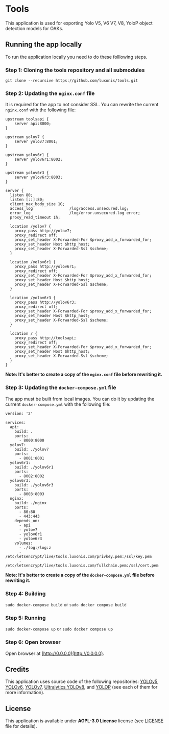 # Tools

This application is used for exporting Yolo V5, V6 V7, V8, YoloP object detection models for OAKs.

## Running the app locally
To run the application locally you need to do these folllowing steps.
### Step 1: Cloning the tools repository and all submodules
```
git clone --recursive https://github.com/luxonis/tools.git
```

### Step 2: Updating the `nginx.conf` file
It is required for the app to not consider SSL. You can rewrite the current `nginx.conf` with the following file:
```
upstream toolsapi {
    server api:8000;
}

upstream yolov7 {
    server yolov7:8001;
}

upstream yolov6r1 {
    server yolov6r1:8002;
}

upstream yolov6r3 {
    server yolov6r3:8003;
}

server {
  listen 80;
  listen [::]:80;
  client_max_body_size 1G;
  access_log                /log/access.unsecured.log;
  error_log                 /log/error.unsecured.log error;
  proxy_read_timeout 1h;

  location /yolov7 {
    proxy_pass http://yolov7;
    proxy_redirect off;
    proxy_set_header X-Forwarded-For $proxy_add_x_forwarded_for;
    proxy_set_header Host $http_host;
    proxy_set_header X-Forwarded-Ssl $scheme;
  }

  location /yolov6r1 {
    proxy_pass http://yolov6r1;
    proxy_redirect off;
    proxy_set_header X-Forwarded-For $proxy_add_x_forwarded_for;
    proxy_set_header Host $http_host;
    proxy_set_header X-Forwarded-Ssl $scheme;
  }

  location /yolov6r3 {
    proxy_pass http://yolov6r3;
    proxy_redirect off;
    proxy_set_header X-Forwarded-For $proxy_add_x_forwarded_for;
    proxy_set_header Host $http_host;
    proxy_set_header X-Forwarded-Ssl $scheme;
  }

  location / {
    proxy_pass http://toolsapi;
    proxy_redirect off;
    proxy_set_header X-Forwarded-For $proxy_add_x_forwarded_for;
    proxy_set_header Host $http_host;
    proxy_set_header X-Forwarded-Ssl $scheme;
  }
}
```

**Note: It's better to create a copy of the `nginx.conf` file before rewriting it.**

### Step 3: Updating the `docker-compose.yml` file
The app must be built from local images. You can do it by updating the current `docker-compose.yml` with the following file:
```
version: '2'

services:
  api:
    build: .
    ports:
      - 8000:8000
  yolov7:
    build: ./yolov7
    ports:
      - 8001:8001
  yolov6r1:
    build: ./yolov6r1
    ports:
      - 8002:8002
  yolov6r3:
    build: ./yolov6r3
    ports:
      - 8003:8003
  nginx:
    build: ./nginx
    ports:
      - 80:80
      - 443:443
    depends_on:
      - api
      - yolov7
      - yolov6r1
      - yolov6r3
    volumes:
      - ./log:/log:z
      - /etc/letsencrypt/live/tools.luxonis.com/privkey.pem:/ssl/key.pem
      - /etc/letsencrypt/live/tools.luxonis.com/fullchain.pem:/ssl/cert.pem
```

**Note: It's better to create a copy of the `docker-compose.yml` file before rewriting it.**

### Step 4: Building
```sudo docker-compose build```
or
```sudo docker compose build```

### Step 5: Running
```sudo docker-compose up```
or
```sudo docker compose up```

### Step 6: Open browser
Open browser at [http://0.0.0.0](http://0.0.0.0).

## Credits

This application uses source code of the following repositories: [YOLOv5](https://github.com/ultralytics/yolov5), [YOLOv6](https://github.com/meituan/YOLOv6), [YOLOv7](https://github.com/WongKinYiu/yolov7), [Ultralytics YOLOv8](https://github.com/ultralytics/ultralytics), and [YOLOP](https://github.com/hustvl/YOLOP) (see each of them for more information).

## License

This application is available under **AGPL-3.0 License** license (see [LICENSE](https://github.com/luxonis/tools/blob/master/LICENSE) file for details).
